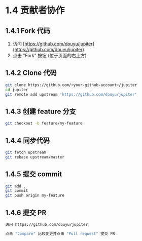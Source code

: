 # 1.4 贡献者协作


## 1.4.1 Fork 代码

1. 访问 [https://github.com/douyu/jupiter](https://github.com/douyu/jupiter)
2. 点击 "Fork" 按钮 (位于页面的右上方)

## 1.4.2 Clone 代码

```bash
git clone https://github.com/<your-github-account>/jupiter
cd jupiter
git remote add upstream 'https://github.com/douyu/jupiter'
```

## 1.4.3 创建 feature 分支

```bash
git checkout -b feature/my-feature 
```

## 1.4.4 同步代码

```bash
git fetch upstream
git rebase upstream/master
```

## 1.4.5 提交 commit

```bash
git add .
git commit
git push origin my-feature
```
## 1.4.6 提交 PR

```bash
访问 https://github.com/douyu/jupiter, 

点击 "Compare" 比较变更并点击 "Pull request" 提交 PR
```

